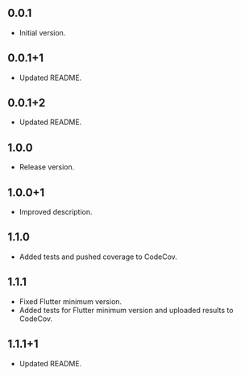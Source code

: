 ## 0.0.1
- Initial version.

## 0.0.1+1
- Updated README.

## 0.0.1+2
- Updated README.

## 1.0.0
- Release version.

## 1.0.0+1
- Improved description.

## 1.1.0
- Added tests and pushed coverage to CodeCov.

## 1.1.1
- Fixed Flutter minimum version.
- Added tests for Flutter minimum version and uploaded results to CodeCov.
## 1.1.1+1
- Updated README.

